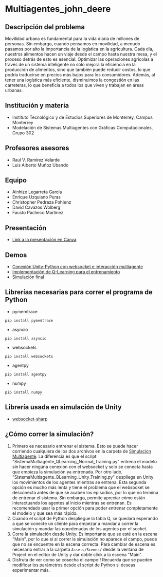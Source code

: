 # Multiagentes_john_deere

## Descripción del problema
Movilidad urbana es fundamental para la vida diaria de millones de personas. Sin embargo, cuando pensamos en movilidad, a menudo pasamos por alto la importancia de la logística en la agricultura. Cada día, nuestros alimentos hacen un viaje desde el campo hasta nuestra mesa, y el proceso detrás de esto es esencial. Optimizar las operaciones agrícolas a través de un sistema inteligente no sólo mejora la eficiencia en la producción de alimentos, sino que también puede reducir costos, lo que podría traducirse en precios más bajos para los consumidores. Además, al tener una logística más eficiente, disminuimos la congestión en las carreteras, lo que beneficia a todos los que viven y trabajan en áreas urbanas.

## Institución y materia
- Instituto Tecnológico y de Estudios Superiores de Monterrey, Campus Monterrey
- Modelación de Sistemas Multiagentes con Gráficas Computacionales, Grupo 302

## Profesores asesores
- Raul V. Ramirez Velarde
- Luis Alberto Muñoz Ubando

## Equipo
- Ainhize Legarreta García
- Enrique Uzquiano Puras
- Christopher Pedraza Pohlenz
- David Cavazos Wolberg
- Fausto Pacheco Martínez

## Presentación
- [Link a la presentación en Canva](https://www.canva.com/design/DAF0D-UutKo/DtBF1n_CguwKEUeysDT6Mw/view?utm_content=DAF0D-UutKo&utm_campaign=designshare&utm_medium=link&utm_source=editor)

## Demos
- [Conexión Unity-Python con websocket e interacción multiagente](https://youtu.be/0q4Wyd9vReg)
- [Implementación de Q-Learning para el entrenamiento](https://youtu.be/KeXsPdduUNk)
- [Simulación final](https://youtu.be/zFzxAbX7jCE)

## Librerías necesarias para correr el programa de Python
- pymemtrace
```
pip install pymemtrace
```
- asyncio
```
pip install asyncio
```
- websockets
```
pip install websockets
```
- agentpy
```
pip install agentpy
```
- numpy
```
pip install numpy
```

## Librería usada en simulación de Unity
- [websocket-sharp](https://github.com/sta/websocket-sharp)

## ¿Cómo correr la simulación?
1. Primero es necesario entrenar el sistema. Esto se puede hacer corriendo cualquiera de los dos archivos en la carpeta de [Simulacion Multiagente](https://github.com/christopher-pedraza/multiagentes_john_deere/tree/0e7eb4713ab3565cda7ad0c8203ce414ded7bba3/Sistema%20Multiagente). La diferencia es que el script "SistemaMultiagente_QLearning_Normal_Training.py" entrena el modelo sin hacer ningúna conexión con el websocket y solo se conecta hasta que empieza la simulación ya entrenada. Por otro lado, "SistemaMultiagente_QLearning_Unity_Training.py" despliega en Unity los movimientos de los agentes mientras se entrena. Esta segunda opción es mucho más lenta y tiene el problema que el websocket se desconecta antes de que se acaben los episodios, por lo que no termina de entrenar el sistema. Sin embargo, permite apreciar cómo están interactuando los agentes al inicio mientras se entrenan. Es recomendado usar la primer opción para poder entrenar completamente el modelo y que sea más rápido.
2. Cuando el script de Python despliegue la tabla Q, se quedará esperando a que se conecte un cliente para empezar a mandar a correr la simulación y mandar las coordenadas de los agentes por el socket.
3. Corre la simulación desde Unity. Es importante que se esté en la escena "Main", por lo que si al correr la simulación no aparece el campo, puede que no se encuentre en la escena correcta. Para cambiar de escena es necesario entrar a la carpeta `Assets/Scenes/` desde la ventana de Project en el editor de Unity y dar doble click a la escena "Main".
4. Disfruta de ver como se cosecha el campo!! Recuerda que se pueden modificar los parámetros desde el script de Python si deseas experimentar más.
